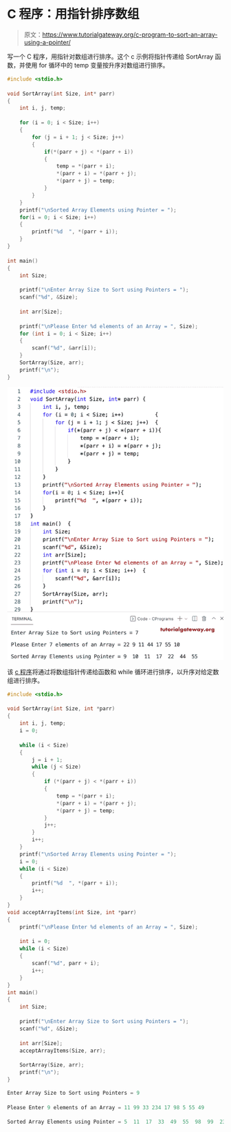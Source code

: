# C 程序：用指针排序数组

> 原文：<https://www.tutorialgateway.org/c-program-to-sort-an-array-using-a-pointer/>

写一个 C 程序，用指针对数组进行排序。这个 c 示例将指针传递给 SortArray 函数，并使用 for 循环中的 temp 变量按升序对数组进行排序。

```c
#include <stdio.h>

void SortArray(int Size, int* parr)
{
	int i, j, temp;	

	for (i = 0; i < Size; i++)
	{
		for (j = i + 1; j < Size; j++)
		{
			if(*(parr + j) < *(parr + i))
			{
				temp = *(parr + i);
				*(parr + i) = *(parr + j);
				*(parr + j) = temp;
			}			
		}
	}
	printf("\nSorted Array Elements using Pointer = ");
	for(i = 0; i < Size; i++)
	{
		printf("%d  ", *(parr + i));
	}	
}

int main()
{
	int Size;

	printf("\nEnter Array Size to Sort using Pointers = ");
	scanf("%d", &Size);

	int arr[Size];

	printf("\nPlease Enter %d elements of an Array = ", Size);
	for (int i = 0; i < Size; i++)
	{
		scanf("%d", &arr[i]);
    }  	
	SortArray(Size, arr);   
	printf("\n");	
}

```

![C Program to Sort an Array using a Pointer](img/832cf3fbb8a34d28edaee1f294f2e51b.png)

该 [c 程序](https://www.tutorialgateway.org/c-programming-examples/)将通过将数组指针传递给函数和 while 循环进行排序，以升序对给定数组进行排序。

```c
#include <stdio.h>

void SortArray(int Size, int *parr)
{
	int i, j, temp;
	i = 0;

	while (i < Size)
	{
		j = i + 1;
		while (j < Size)
		{
			if (*(parr + j) < *(parr + i))
			{
				temp = *(parr + i);
				*(parr + i) = *(parr + j);
				*(parr + j) = temp;
			}
			j++;
		}
		i++;
	}
	printf("\nSorted Array Elements using Pointer = ");
	i = 0;
	while (i < Size)
	{
		printf("%d  ", *(parr + i));
		i++;
	}
}
void acceptArrayItems(int Size, int *parr)
{
	printf("\nPlease Enter %d elements of an Array = ", Size);

	int i = 0;
	while (i < Size)
	{
		scanf("%d", parr + i);
		i++;
	}
}
int main()
{
	int Size;

	printf("\nEnter Array Size to Sort using Pointers = ");
	scanf("%d", &Size);

	int arr[Size];
	acceptArrayItems(Size, arr);

	SortArray(Size, arr);
	printf("\n");
}

```

```c
Enter Array Size to Sort using Pointers = 9

Please Enter 9 elements of an Array = 11 99 33 234 17 98 5 55 49

Sorted Array Elements using Pointer = 5  11  17  33  49  55  98  99  234 
```